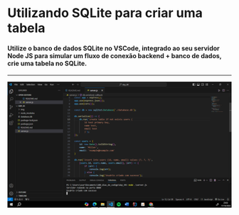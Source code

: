 # Utilizando SQLite para criar uma tabela

#### Utilize o banco de dados SQLite no VSCode, integrado ao seu servidor Node JS para simular um fluxo de conexão backend + banco de dados, crie uma tabela no SQLite.
<hr>

<img src="./img/1.png">